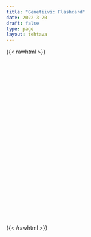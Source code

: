 ```yaml
---
title: "Genetiivi: Flashcard"
date: 2022-3-20
draft: false
type: page
layout: tehtava
---
```


{{< rawhtml >}}
<section id="tehtava">
 <ul id="terms">
 </ul>
 <ul id="defs">
 </ul>
</section>

<script>
    //Execute a JavaScript immediately after a page has been loaded
window.onload = function() {

  //Data for terms and definitions. This can be stored in a separate .js file, in a JSON file or here in the main file
  var data = {
    terms: [{
        index: 0,
        text: "SalesWay"
      }, {
        index: 1,
        text: "Red Flags"
      }, {
        index: 2,
        text: "Coach"
      }, {
        index: 3,
        text: "Single Sales Objective"
      }, {
        index: 4,
        text: "Opportunity Plan"
      }, {
        index: 5,
        text: "Minimum Acceptable Action"
      },

    ],
    definitions: [{
        index: 0,
        text: "SalesWay MSI Go-to-Customer Methodology"
      }, {
        index: 1,
        text: "Indicate unknowns or uncertainties"
      }, {
        index: 2,
        text: "Acts as a guide"
      }, {
        index: 3,
        text: "Objective aligned to an opportunity"
      }, {
        index: 4,
        text: "Strategic in nature"
      }, {
        index: 5,
        text: "Your walk away point"
      },

    ],
    //this creates matches for indexes. This is a sort of an Answer Sheet
    pairs: {
      0: 0,
      1: 1,
      2: 2,
      3: 3,
      4: 4,
      5: 5,
    }
  };

  var selectedTerm = null, //to make sure none is selected onload
    selectedDef = null,
    termsContainer = document.querySelector("#terms"), //list of terms
    defsContainer = document.querySelector("#defs"); //list of definitions

  //This function takes two arguments, that is one term and one def to compare if they match. It returns True or False after compairing values of the "pairs" object property.     
  function isMatch(termIndex, defIndex) {
    return data.pairs[termIndex] === defIndex;
  }

  //This function adds HTML elements and content to the specified container (UL).
  function createListHTML(list, container) {
    container.innerHTML = ""; //first, clean up any existing LI elements
    for (var i = 0; i < 6; i++) {
      container.innerHTML = container.innerHTML + "<li data-index='" + list[i]["index"] + "'>" + "<span>" + list[i]["text"] + "</span>" + "</li>";
      //OR shorter version: container.innerHTML += "<li data-index='" + list[i]["index"] + "'>" + list[i]["text"] + "</li>";
    }
  }

  createListHTML(data.terms, termsContainer);
  createListHTML(data.definitions, defsContainer);

  //listen for a "click" event on a list of Terms and store the clicked object in the target object
  termsContainer.addEventListener("click", function(e) {
    var target = e.target.parentNode;
    if (target.className === "score")
      return;
    var termIndex = Number(target.getAttribute("data-index"));
    //warunek na to, że tylko jedno LI może być zaznaczone  
    if (selectedTerm !== null && selectedTerm !== termIndex) {
      termsContainer.querySelector("li[data-index='" + selectedTerm + "']").removeAttribute("data-selected");
    }

    //kasowanie odznaczenia  
    if (target.hasAttribute("data-selected")) {
      target.removeAttribute("data-selected");
      selectedTerm = null;
    }
    //zaznaczanie na klikniecie    	
    else {
      target.setAttribute("data-selected", true);
      selectedTerm = termIndex;
    }

    if (selectedTerm !== null && selectedDef !== null) {
      var term = document.querySelector("#terms [data-index='" + selectedTerm + "']");
      var def = document.querySelector("#defs [data-index='" + selectedDef + "']");
      if (isMatch(selectedTerm, selectedDef)) {
        term.className = "score";
        def.className = "score";
      }

      selectedTerm = null;
      selectedDef = null;
      term.removeAttribute("data-selected");
      def.removeAttribute("data-selected");

    }
  })

  defsContainer.addEventListener("click", function(e) {
    var target = e.target.parentNode;
    if (target.className === "score")
      return;
    var defIndex = Number(target.getAttribute("data-index"));

    if (selectedDef !== null && selectedDef !== defIndex) {
      defsContainer.querySelector("li[data-index='" + selectedDef + "']").removeAttribute("data-selected");
    }

    if (target.hasAttribute("data-selected"))
      target.removeAttribute("data-selected");
    else
      target.setAttribute("data-selected", true);
    selectedDef = Number(target.getAttribute("data-index"));
    if (selectedTerm !== null && selectedDef !== null) {
      //var term = document.querySelector("#terms [data-index='"+selectedTerm+"']");
      var term = termsContainer.querySelector("[data-index='" + selectedTerm + "']");
      //var def = document.querySelector("#defs [data-index='"+selectedDef+"']");
      var def = defsContainer.querySelector("[data-index='" + selectedDef + "']");
      if (isMatch(selectedTerm, selectedDef)) {

        term.className = "score";
        def.className = "score";
      }
      selectedTerm = null; //odznacz kliknięcie
      selectedDef = null; //odznacz kliknięcie  
      term.removeAttribute("data-selected");
      def.removeAttribute("data-selected");
    }
  })

  function reset() {
    var resetTerms = termsContainer.querySelectorAll("li");
    var resetDefs = defsContainer.querySelectorAll("li");
    for (var i = 0; i < resetTerms.length; i++) {
      resetTerms[i].removeAttribute("class", "score");
      resetTerms[i].removeAttribute("data-selected");
    }
    for (i = 0; i < resetDefs.length; i++) {
      resetDefs[i].removeAttribute("class", "score");
      resetDefs[i].removeAttribute("data-selected");
    }

    selectedTerm = null;
    selectedDef = null;
  }

  function shuffle() {
    randomSort(data.terms)
    randomSort(data.definitions)
    createListHTML(data.terms, termsContainer)
    createListHTML(data.definitions, defsContainer)
  }

  function randomSort(array) {
    var currentIndex = array.length,
      temporaryValue, randomIndex;

    // While there remain elements to shuffle...
    while (currentIndex !== 0) {

      // Pick a remaining element...
      randomIndex = Math.floor(Math.random() * currentIndex);
      currentIndex -= 1;

      // And swap it with the current element. SWAP
      temporaryValue = array[currentIndex];
      array[currentIndex] = array[randomIndex];
      array[randomIndex] = temporaryValue;
    }

    return array;
  }

  shuffle();
  document.querySelector("button").addEventListener("click", function() {
    reset();
    termsContainer.setAttribute("class", "fadeOut");
    defsContainer.setAttribute("class", "fadeOut");
    setTimeout(function() {
        shuffle();
        termsContainer.removeAttribute("class", "fadeOut");
        defsContainer.removeAttribute("class", "fadeOut");
      }, 450)
      //shuffle();

  });

}
</script>

<style>
section#tehtava {
  position: relative;
  top: 100px;
  margin: 0 auto;
  width: 960px;
  height: 420px;
}

ul#tehtava {
  list-style: none;
  width: 240px;
  font-size: 0.75em;
  position: absolute;
  padding: 10px;
}

ul#terms {
  left: 200px;
  display: flex;
  flex-direction: column;
}

ul#defs {
  left: 500px;
  display: flex;
  flex-direction: column;
}

ul#terms li {
  background: #808080;
  color: #ffffff;
}

ul#defs li {
  color: #808080
}

li#tehtava {
  float: left;
  height: 65px;
  width: 220px;
  margin: 10px;
  background: white;
  text-align: center;
  cursor: pointer;
  transition: all .2s ease-out;
  border-radius: 0;
  -webkit-box-shadow: 0 5px 10px 2px rgba(0, 0, 0, 1);
  box-shadow: 0 5px 10px 2px rgba(0, 0, 0, 1);
}

li:hover#tehtava {
  transform: scale(1.05, 1.05);
  -webkit-box-shadow: 0 2px 10px 0 rgba(0, 0, 0, 1);
  box-shadow: 0 2px 10px 0 rgba(0, 0, 0, 1);
}

li[data-selected] {
  transform: scale(1.05, 1.05);
  box-shadow: 0 1px 3px 0px rgba(0, 0, 0, 0.75);
  outline: 4px solid #00A0DF;
}

div#counter {
  position: absolute;
  left: 100px;
  margin: 1rem;
  font-size: 3em;
  display: none;
}

ul li span {
  width: 100px;
  height: 100px;
  display: table-cell;
  vertical-align: middle;
  text-align: center;
  padding: 10px;
  padding-top: 0;
  transform: none;
  transition: opacity 0.2s ease-out;
}

span:hover {
  transform: none;
}

button#tehtava {
  position: absolute;
  padding: 0;
  margin: 0;
  width: 100px;
  height: 30px;
  left: 640px;
  bottom: 0px;
  font-weight: bold;
  transition: background-color 0.3s ease-out;
  background-color: #00A0DF;
  border-radius: 3px;
  border: none;
  color: #fff;
  -webkit-box-shadow: 0 5px 5px 0 rgba(0, 0, 0, 1);
  box-shadow: 0 5px 5px 0 rgba(0, 0, 0, 1);
}

button:hover {
  background-color: #30BCF3;
  cursor: pointer;
}

button:active {
  box-shadow: none;
  outline: none;
  transform: scale(0.95, 0.95);
}

button:focus {
  outline: none;
}

.score {
  background: none!important;
  box-shadow: none;
  color: #fff!important;
  background: #00A0DF!important;
  border-radius: 15px;
  order: 1;
}

.score:hover {
  cursor: default;
  transform: none;
  box-shadow: none;
}

.fadeOut li span {
  transition: opacity 0.25s ease-out;
  opacity: 0;
}

.fadeOut li {
  transition: transform .5s ease-out;
  transform: rotateX(360deg);
}
</style>

{{< /rawhtml >}}